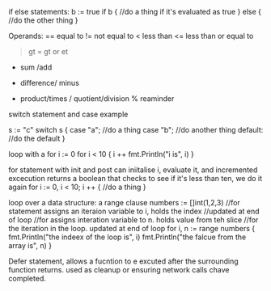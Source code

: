 if else statements:
b := true
if b {
    //do a thing if it's evaluated as true
    } else {
        //do the other thing
    }

Operands:
== equal to 
!= not equal to
< less than
<= less than or equal to
> gt
>= gt or et

+ sum /add 
- difference/ minus
* product/times
/ quotient/division
% reaminder 

switch statement and case
example

s := "c"
switch s {
    case "a";
    //do a thing
    case "b";
    //do another thing
    default:
    //do the default
}

loop with a for
i := 0
for i < 10 {
    i ++
    fmt.Println("i is", i)
}

for statement with init and post
can iniitalise i, evaluate it, and incremented
excecution returns a boolean that checks to see if it's less than ten, we do it again
for i := 0, i < 10; i ++ {
    //do a thing
}

loop over a data structure: a range clause
 numbers := []int(1,2,3)
 //for statement assigns an iteraion variable to i, holds the index
 //updated at end of loop
 //for assigns interation variable to n. holds value from teh slice
 //for the iteration in the loop. updated at end of loop
    for i, n := range numbers {
        fmt.Println("the indeex of the loop is", i)
        fmt.Println("the falcue from the array is", n)
    }

Defer statement, allows a fucntion to e excuted after the surrounding function returns. used as cleanup or ensuring network calls chave completed.